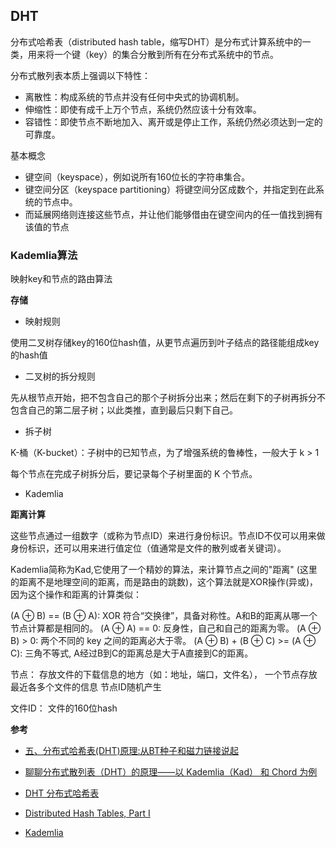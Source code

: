 
## DHT

分布式哈希表（distributed hash table，缩写DHT）是分布式计算系统中的一类，用来将一个键（key）的集合分散到所有在分布式系统中的节点。

分布式散列表本质上强调以下特性：

- 离散性：构成系统的节点并没有任何中央式的协调机制。
- 伸缩性：即使有成千上万个节点，系统仍然应该十分有效率。
- 容错性：即使节点不断地加入、离开或是停止工作，系统仍然必须达到一定的可靠度。


基本概念

- 键空间（keyspace），例如说所有160位长的字符串集合。
- 键空间分区（keyspace partitioning）将键空间分区成数个，并指定到在此系统的节点中。
- 而延展网络则连接这些节点，并让他们能够借由在键空间内的任一值找到拥有该值的节点




### Kademlia算法

映射key和节点的路由算法


**存储**

- 映射规则

使用二叉树存储key的160位hash值，从更节点遍历到叶子结点的路径能组成key的hash值

- 二叉树的拆分规则

先从根节点开始，把不包含自己的那个子树拆分出来；然后在剩下的子树再拆分不包含自己的第二层子树；以此类推，直到最后只剩下自己。

- 拆子树

K-桶（K-bucket）：子树中的已知节点，为了增强系统的鲁棒性，一般大于 k > 1 

每个节点在完成子树拆分后，要记录每个子树里面的 K 个节点。


- Kademlia




**距离计算**

这些节点通过一组数字（或称为节点ID）来进行身份标识。节点ID不仅可以用来做身份标识，还可以用来进行值定位（值通常是文件的散列或者关键词）。


Kademlia简称为Kad,它使用了一个精妙的算法，来计算节点之间的"距离" (这里的距离不是地理空间的距离，而是路由的跳数)，这个算法就是XOR操作(异或)，因为这个操作和距离的计算类似：

(A ⊕ B) == (B ⊕ A): XOR 符合“交换律”，具备对称性。A和B的距离从哪一个节点计算都是相同的。
(A ⊕ A) == 0: 反身性，自己和自己的距离为零。
(A ⊕ B) > 0: 两个不同的 key 之间的距离必大于零。
(A ⊕ B) + (B ⊕ C) >= (A ⊕ C): 三角不等式, A经过B到C的距离总是大于A直接到C的距离。




节点：
存放文件的下载信息的地方（如：地址，端口，文件名），
一个节点存放最近各多个文件的信息
节点ID随机产生


文件ID：
	文件的160位hash


**参考**

- [五、分布式哈希表(DHT)原理:从BT种子和磁力链接说起](https://alexanderli95.com/2019/07/10/%E4%BA%94%E3%80%81%E5%88%86%E5%B8%83%E5%BC%8F%E5%93%88%E5%B8%8C%E8%A1%A8DHT%E5%8E%9F%E7%90%86,%E4%BB%8EBT%E7%A7%8D%E5%AD%90%E5%92%8C%E7%A3%81%E5%8A%9B%E9%93%BE%E6%8E%A5%E8%AF%B4%E8%B5%B7/)

- [聊聊分布式散列表（DHT）的原理——以 Kademlia（Kad） 和 Chord 为例](https://program-think.blogspot.com/2017/09/Introduction-DHT-Kademlia-Chord.html)

- [DHT 分布式哈希表](https://colobu.com/2018/03/26/distributed-hash-table/)

- [Distributed Hash Tables, Part I](https://www.linuxjournal.com/article/6797)
- [Kademlia](https://en.wikipedia.org/wiki/Kademlia)



